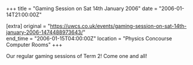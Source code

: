 +++
title = "Gaming Session on Sat 14th January 2006"
date = "2006-01-14T21:00:00Z"

[extra]
original = "https://uwcs.co.uk/events/gaming-session-on-sat-14th-january-2006-1474488973643/"    
end_time = "2006-01-15T04:00:00Z"
location = "Physics Concourse Computer Rooms"
+++

Our regular gaming sessions of Term 2\! Come one and all\!

